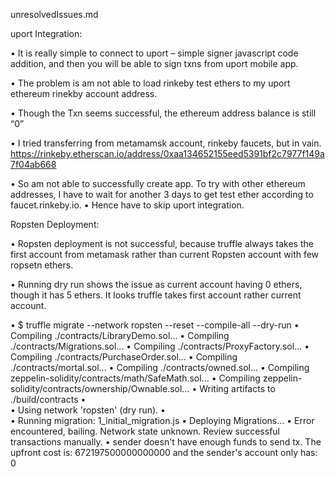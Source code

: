 unresolvedIssues.md

uport Integration:

•	It is really simple to connect to uport – simple signer javascript code addition, and then you will be able to sign txns from uport mobile app.

•	The problem is am not able to load rinkeby test ethers to my uport ethereum rinekby account address.

•	Though the Txn seems successful, the ethereum  address balance is still “0”

•	I tried transferring from metamamsk account, rinkeby faucets, but in vain.
https://rinkeby.etherscan.io/address/0xaa134652155eed5391bf2c7977f149a7f04ab668

•	So am not able to successfully create app. To try with other ethereum addresses, I have to wait for another 3 days to get test ether according to faucet.rinkeby.io.
•	Hence have to skip uport integration.

Ropsten Deployment:

•	Ropsten deployment is not successful, because truffle always takes the first account from metamask rather than current Ropsten account with few ropsetn ethers.

•	Running dry run shows the issue as current account having 0 ethers, though it has 5 ethers. It looks truffle takes first account rather current account.

•	$ truffle migrate --network ropsten --reset --compile-all --dry-run
•	Compiling ./contracts/LibraryDemo.sol...
•	Compiling ./contracts/Migrations.sol...
•	Compiling ./contracts/ProxyFactory.sol...
•	Compiling ./contracts/PurchaseOrder.sol...
•	Compiling ./contracts/mortal.sol...
•	Compiling ./contracts/owned.sol...
•	Compiling zeppelin-solidity/contracts/math/SafeMath.sol...
•	Compiling zeppelin-solidity/contracts/ownership/Ownable.sol...
•	Writing artifacts to ./build/contracts
•	
•	Using network 'ropsten' (dry run).
•	
•	Running migration: 1_initial_migration.js
•	  Deploying Migrations...
•	Error encountered, bailing. Network state unknown. Review successful transactions manually.
•	sender doesn't have enough funds to send tx. The upfront cost is: 672197500000000000 and the sender's account only has: 0



